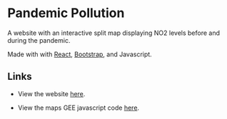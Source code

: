 # Pandemic Pollution

A website with an interactive split map displaying NO2 levels before and during the pandemic. 

Made with with [React](https://reactjs.org/), [Bootstrap](https://react-bootstrap.github.io/), and Javascript.

## Links

* View the website [here](https://ishansandhu.ca/pollution-split-map/).

* View the maps GEE javascript code [here](https://code.earthengine.google.com/a01831b73728c90e81ae816802ad8419).
